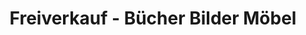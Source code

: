 ---
title: "Freiverkauf - Bücher Bilder Möbel"
url: /wien/freiverkauf-buecher-bilder-moebel/
shop: Antiquitäten
---